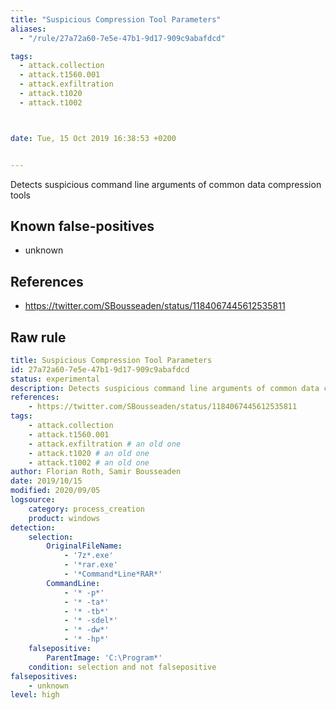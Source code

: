 ```yaml
---
title: "Suspicious Compression Tool Parameters"
aliases:
  - "/rule/27a72a60-7e5e-47b1-9d17-909c9abafdcd"

tags:
  - attack.collection
  - attack.t1560.001
  - attack.exfiltration
  - attack.t1020
  - attack.t1002



date: Tue, 15 Oct 2019 16:38:53 +0200


---
```


Detects suspicious command line arguments of common data compression tools

<!--more-->


## Known false-positives

* unknown



## References

* https://twitter.com/SBousseaden/status/1184067445612535811


## Raw rule
```yaml
title: Suspicious Compression Tool Parameters
id: 27a72a60-7e5e-47b1-9d17-909c9abafdcd
status: experimental
description: Detects suspicious command line arguments of common data compression tools
references:
    - https://twitter.com/SBousseaden/status/1184067445612535811
tags:
    - attack.collection
    - attack.t1560.001
    - attack.exfiltration # an old one
    - attack.t1020 # an old one
    - attack.t1002 # an old one
author: Florian Roth, Samir Bousseaden
date: 2019/10/15
modified: 2020/09/05
logsource:
    category: process_creation
    product: windows
detection:
    selection:
        OriginalFileName:
            - '7z*.exe'
            - '*rar.exe'
            - '*Command*Line*RAR*'
        CommandLine:
            - '* -p*'
            - '* -ta*'
            - '* -tb*'
            - '* -sdel*'
            - '* -dw*'
            - '* -hp*'
    falsepositive:
        ParentImage: 'C:\Program*'
    condition: selection and not falsepositive
falsepositives:
    - unknown
level: high

```
